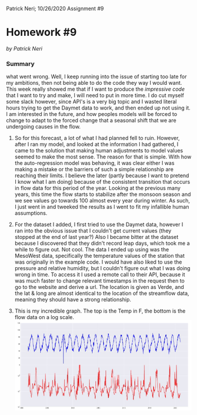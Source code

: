 Patrick Neri; 10/26/2020 Assignment #9

# Homework #9
*by Patrick Neri*

### Summary
what went wrong. Well, I keep running into the issue of starting too late for my ambitions, then not being able to do the code they way I would want. This week really showed
me that if I want to produce the *impressive code* that I want to try and make, I will need to put in more time. I do cut myself some slack however, since API's is a very
big topic and I wasted literal hours trying to get the Daymet data to work, and then ended up not using it. I am interested in the future, and how peoples models will
be forced to change to adapt to the forced change that a seasonal shift that we are undergoing causes in the flow.

1. So for this forecast, a lot of what I had planned fell to ruin. However, after I ran my model, and looked at the information I had gathered, I came to the solution that
making human adjustments to model values seemed to make the most sense.
The reason for that is simple. With how the auto-regression model was behaving, it was clear either I was making a mistake or the barriers of such a simple relationship are
reaching their limits. I believe the later (partly because I want to pretend I know what I am doing) because of the consistent transition that occurs in flow data for this period
of the year. Looking at the previous many years, this time the flow starts to stabilize after the monsoon season and we see values go towards 100 almost every year during winter.
As such, I just went in and tweeked the results as I went to fit my infallible human assumptions.
2. For the dataset I added, I first tried to use the Daymet data, however I ran into the obvious issue that I couldn't get current values (they stopped at the end of last year?) Also I
became bitter at the dataset because I discovered that they didn't record leap days, which took me a while to figure out. Not cool.
The data I ended up using was the MesoWest data, specifically the temperature values of the station that was originally in the example code. I would have also liked to use the pressure and
relative humidity, but I couldn't figure out what I was doing wrong in time.
To access it I used a remote call to their API, because it was much faster to change relevant timestamps in the request then to go to the website and derive a url.
The location is given as Verde, and the lat & long are almost identical to the location of the streamflow data, meaning they should have a strong relationship.

3. This is my incredible graph. The top is the Temp in F, the bottom is the flow data on a log scale.
![An incredible Graph, with T on top and Flow on Bottom](assets/Neri_HW9-e7d4e8bc.JPG)
